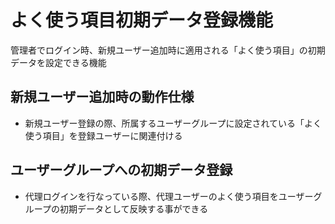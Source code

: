 # よく使う項目初期データ登録機能

管理者でログイン時、新規ユーザー追加時に適用される「よく使う項目」の初期データを設定できる機能

## 新規ユーザー追加時の動作仕様
* 新規ユーザー登録の際、所属するユーザーグループに設定されている「よく使う項目」を登録ユーザーに関連付ける

## ユーザーグループへの初期データ登録
* 代理ログインを行なっている際、代理ユーザーのよく使う項目をユーザーグループの初期データとして反映する事ができる
